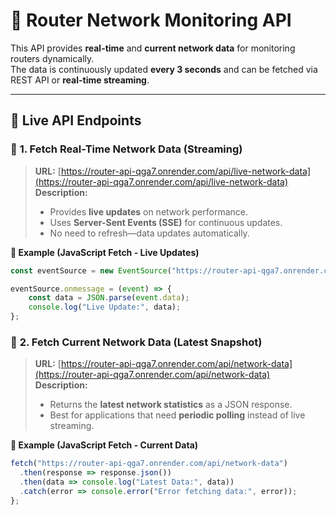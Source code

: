 # 🚀 Router Network Monitoring API  

This API provides **real-time** and **current network data** for monitoring routers dynamically.  
The data is continuously updated **every 3 seconds** and can be fetched via REST API or **real-time streaming**.  

---

## 📡 **Live API Endpoints**  

### 🔴 **1. Fetch Real-Time Network Data (Streaming)**  
> **URL:** [https://router-api-qga7.onrender.com/api/live-network-data](https://router-api-qga7.onrender.com/api/live-network-data)  
> **Description:**  
> - Provides **live updates** on network performance.  
> - Uses **Server-Sent Events (SSE)** for continuous updates.  
> - No need to refresh—data updates automatically.  

**📌 Example (JavaScript Fetch - Live Updates)**  
```javascript
const eventSource = new EventSource("https://router-api-qga7.onrender.com/api/live-network-data");

eventSource.onmessage = (event) => {
    const data = JSON.parse(event.data);
    console.log("Live Update:", data);
};
```

### 🔴 **2. Fetch Current Network Data (Latest Snapshot)**  
> **URL:** [https://router-api-qga7.onrender.com/api/network-data](https://router-api-qga7.onrender.com/api/network-data)  
> **Description:**  
> - Returns the **latest network statistics** as a JSON response.  
> - Best for applications that need **periodic polling** instead of live streaming.  

**📌 Example (JavaScript Fetch - Current Data)**  
```javascript
fetch("https://router-api-qga7.onrender.com/api/network-data")
  .then(response => response.json())
  .then(data => console.log("Latest Data:", data))
  .catch(error => console.error("Error fetching data:", error));
};
```
